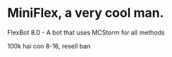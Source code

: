 # MiniFlex, a very cool man.
FlexBot 8.0 - A bot that uses MCStorm for all methods

100k hai con 8-16, resell ban
